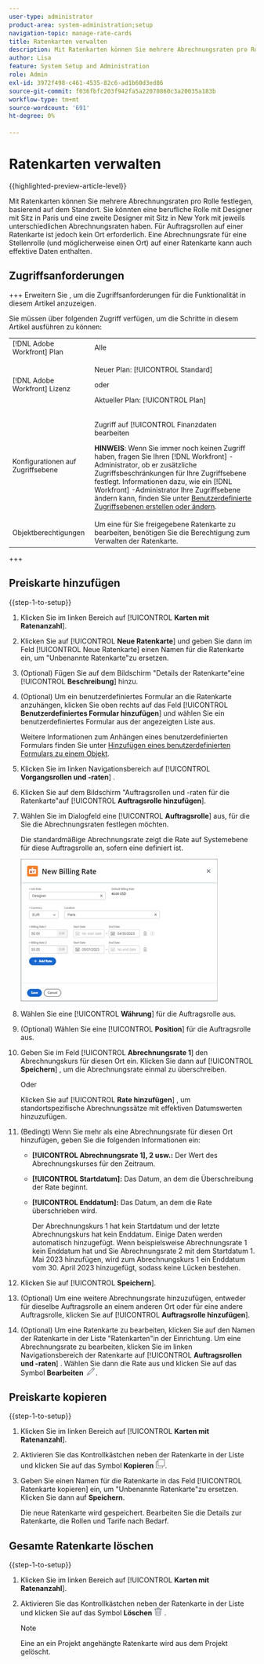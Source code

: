 ```yaml
---
user-type: administrator
product-area: system-administration;setup
navigation-topic: manage-rate-cards
title: Ratenkarten verwalten
description: Mit Ratenkarten können Sie mehrere Abrechnungsraten pro Rolle festlegen, basierend auf dem Standort.
author: Lisa
feature: System Setup and Administration
role: Admin
exl-id: 3972f498-c461-4535-82c6-ad1b60d3ed86
source-git-commit: f036fbfc203f942fa5a22070860c3a20035a183b
workflow-type: tm+mt
source-wordcount: '691'
ht-degree: 0%

---
```


# Ratenkarten verwalten

{{highlighted-preview-article-level}}

Mit Ratenkarten können Sie mehrere Abrechnungsraten pro Rolle festlegen, basierend auf dem Standort. Sie könnten eine berufliche Rolle mit Designer mit Sitz in Paris und eine zweite Designer mit Sitz in New York mit jeweils unterschiedlichen Abrechnungsraten haben. Für Auftragsrollen auf einer Ratenkarte ist jedoch kein Ort erforderlich. Eine Abrechnungsrate für eine Stellenrolle (und möglicherweise einen Ort) auf einer Ratenkarte kann auch effektive Daten enthalten.

## Zugriffsanforderungen

+++ Erweitern Sie , um die Zugriffsanforderungen für die Funktionalität in diesem Artikel anzuzeigen.

Sie müssen über folgenden Zugriff verfügen, um die Schritte in diesem Artikel ausführen zu können:

<table style="table-layout:auto"> 
 <col> 
 <col> 
 <tbody> 
  <tr> 
   <td role="rowheader">[!DNL Adobe Workfront] Plan</td> 
   <td>Alle</td> 
  </tr> 
  <tr> 
   <td role="rowheader">[!DNL Adobe Workfront] Lizenz</td> 
   <td><p>Neuer Plan: [!UICONTROL Standard] </p>
       <p>oder</p> 
       <p>Aktueller Plan: [!UICONTROL Plan] </p>
   </td>    
  </tr> 
  <tr> 
   <td role="rowheader">Konfigurationen auf Zugriffsebene</td> 
   <td> <p>Zugriff auf [!UICONTROL Finanzdaten bearbeiten</p> <p><b>HINWEIS</b>: Wenn Sie immer noch keinen Zugriff haben, fragen Sie Ihren [!DNL Workfront] -Administrator, ob er zusätzliche Zugriffsbeschränkungen für Ihre Zugriffsebene festlegt. Informationen dazu, wie ein [!DNL Workfront] -Administrator Ihre Zugriffsebene ändern kann, finden Sie unter <a href="../../../administration-and-setup/add-users/configure-and-grant-access/create-modify-access-levels.md" class="MCXref xref">Benutzerdefinierte Zugriffsebenen erstellen oder ändern</a>.</p> </td> 
  </tr> 
  <tr> 
   <td role="rowheader">Objektberechtigungen</td> 
   <td>Um eine für Sie freigegebene Ratenkarte zu bearbeiten, benötigen Sie die Berechtigung zum Verwalten der Ratenkarte.</td> 
  </tr> 
 </tbody> 
</table>

+++

## Preiskarte hinzufügen

{{step-1-to-setup}}

1. Klicken Sie im linken Bereich auf [!UICONTROL **Karten mit Ratenanzahl**].
1. Klicken Sie auf [!UICONTROL **Neue Ratenkarte**] und geben Sie dann im Feld [!UICONTROL Neue Ratenkarte] einen Namen für die Ratenkarte ein, um &quot;Unbenannte Ratenkarte&quot;zu ersetzen.
1. (Optional) Fügen Sie auf dem Bildschirm &quot;Details der Ratenkarte&quot;eine [!UICONTROL **Beschreibung**] hinzu.
1. (Optional) Um ein benutzerdefiniertes Formular an die Ratenkarte anzuhängen, klicken Sie oben rechts auf das Feld [!UICONTROL **Benutzerdefiniertes Formular hinzufügen**] und wählen Sie ein benutzerdefiniertes Formular aus der angezeigten Liste aus.

   Weitere Informationen zum Anhängen eines benutzerdefinierten Formulars finden Sie unter [Hinzufügen eines benutzerdefinierten Formulars zu einem Objekt](/help/quicksilver/workfront-basics/work-with-custom-forms/add-a-custom-form-to-an-object.md).

1. Klicken Sie im linken Navigationsbereich auf [!UICONTROL **Vorgangsrollen und -raten**] .
1. Klicken Sie auf dem Bildschirm &quot;Auftragsrollen und -raten für die Ratenkarte&quot;auf [!UICONTROL **Auftragsrolle hinzufügen**].
1. Wählen Sie im Dialogfeld eine [!UICONTROL **Auftragsrolle**] aus, für die Sie die Abrechnungsraten festlegen möchten.

   Die standardmäßige Abrechnungsrate zeigt die Rate auf Systemebene für diese Auftragsrolle an, sofern eine definiert ist.

   ![Dialogfeld &quot;Neue Abrechnungsrate&quot;](assets/location-rate-for-rate-card.png)

1. Wählen Sie eine [!UICONTROL **Währung**] für die Auftragsrolle aus.
1. (Optional) Wählen Sie eine [!UICONTROL **Position**] für die Auftragsrolle aus.
1. Geben Sie im Feld [!UICONTROL **Abrechnungsrate 1**] den Abrechnungskurs für diesen Ort ein. Klicken Sie dann auf [!UICONTROL **Speichern**] , um die Abrechnungsrate einmal zu überschreiben.

   Oder

   Klicken Sie auf [!UICONTROL **Rate hinzufügen**] , um standortspezifische Abrechnungssätze mit effektiven Datumswerten hinzuzufügen.

1. (Bedingt) Wenn Sie mehr als eine Abrechnungsrate für diesen Ort hinzufügen, geben Sie die folgenden Informationen ein:

   * **[!UICONTROL Abrechnungsrate 1], 2 usw.:** Der Wert des Abrechnungskurses für den Zeitraum.
   * **[!UICONTROL Startdatum]:** Das Datum, an dem die Überschreibung der Rate beginnt.
   * **[!UICONTROL Enddatum]:** Das Datum, an dem die Rate überschrieben wird.

     Der Abrechnungskurs 1 hat kein Startdatum und der letzte Abrechnungskurs hat kein Enddatum. Einige Daten werden automatisch hinzugefügt. Wenn beispielsweise Abrechnungsrate 1 kein Enddatum hat und Sie Abrechnungsrate 2 mit dem Startdatum 1. Mai 2023 hinzufügen, wird zum Abrechnungskurs 1 ein Enddatum vom 30. April 2023 hinzugefügt, sodass keine Lücken bestehen.

1. Klicken Sie auf [!UICONTROL **Speichern**].
1. (Optional) Um eine weitere Abrechnungsrate hinzuzufügen, entweder für dieselbe Auftragsrolle an einem anderen Ort oder für eine andere Auftragsrolle, klicken Sie auf [!UICONTROL **Auftragsrolle hinzufügen**].
1. (Optional) Um eine Ratenkarte zu bearbeiten, klicken Sie auf den Namen der Ratenkarte in der Liste &quot;Ratenkarten&quot;in der Einrichtung. Um eine Abrechnungsrate zu bearbeiten, klicken Sie im linken Navigationsbereich der Ratenkarte auf [!UICONTROL **Auftragsrollen und -raten**] . Wählen Sie dann die Rate aus und klicken Sie auf das Symbol **Bearbeiten** ![Bearbeiten-Symbol](assets/edit-icon.png).

## Preiskarte kopieren

{{step-1-to-setup}}

1. Klicken Sie im linken Bereich auf [!UICONTROL **Karten mit Ratenanzahl**].
1. Aktivieren Sie das Kontrollkästchen neben der Ratenkarte in der Liste und klicken Sie auf das Symbol **Kopieren** ![Kopieren-Symbol](assets/copy-icon.png).
1. Geben Sie einen Namen für die Ratenkarte in das Feld [!UICONTROL Ratenkarte kopieren] ein, um &quot;Unbenannte Ratenkarte&quot;zu ersetzen. Klicken Sie dann auf **Speichern**.

   Die neue Ratenkarte wird gespeichert. Bearbeiten Sie die Details zur Ratenkarte, die Rollen und Tarife nach Bedarf.

## Gesamte Ratenkarte löschen

{{step-1-to-setup}}

1. Klicken Sie im linken Bereich auf [!UICONTROL **Karten mit Ratenanzahl**].
1. Aktivieren Sie das Kontrollkästchen neben der Ratenkarte in der Liste und klicken Sie auf das Symbol **Löschen** ![Löschen](assets/delete.png) .

   >[!NOTE]
   >
   >Eine an ein Projekt angehängte Ratenkarte wird aus dem Projekt gelöscht.
